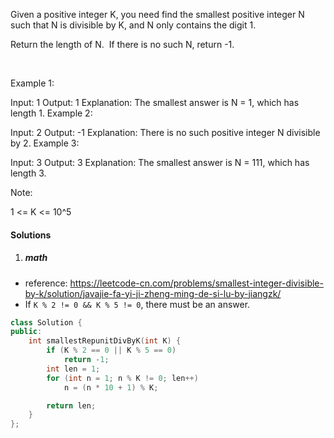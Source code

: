 Given a positive integer K, you need find the smallest positive integer N such that N is divisible by K, and N only contains the digit 1.

Return the length of N.  If there is no such N, return -1.

 

Example 1:

Input: 1
Output: 1
Explanation: The smallest answer is N = 1, which has length 1.
Example 2:

Input: 2
Output: -1
Explanation: There is no such positive integer N divisible by 2.
Example 3:

Input: 3
Output: 3
Explanation: The smallest answer is N = 111, which has length 3.
 

Note:

1 <= K <= 10^5

#### Solutions

1. ##### math

- reference: https://leetcode-cn.com/problems/smallest-integer-divisible-by-k/solution/javajie-fa-yi-ji-zheng-ming-de-si-lu-by-jiangzk/
- If `K % 2 != 0 && K % 5 != 0`, there must be an answer.

```c++
class Solution {
public:
    int smallestRepunitDivByK(int K) {
        if (K % 2 == 0 || K % 5 == 0)
            return -1;
        int len = 1;
        for (int n = 1; n % K != 0; len++)
            n = (n * 10 + 1) % K;

        return len;
    }
};
```
